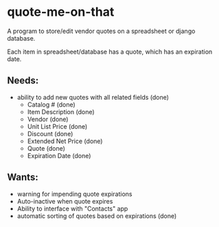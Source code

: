 quote-me-on-that
================

A program to store/edit vendor quotes on a spreadsheet or django database.

Each item in spreadsheet/database has a quote, which has an expiration date.

Needs:
------
* ability to add new quotes with all related fields (done)
  * Catalog # (done)
  * Item Description (done)
  * Vendor (done)
  * Unit List Price (done)
  * Discount (done)
  * Extended Net Price (done)
  * Quote (done)
  * Expiration Date (done)


Wants:
------
* warning for impending quote expirations
* Auto-inactive when quote expires
* Ability to interface with "Contacts" app
* automatic sorting of quotes based on expirations (done)
